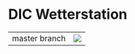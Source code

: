 # DIC Wetterstation 
<table>
  <tr>
    <td>
      master branch
    </td>
    <td>
      <a href="https://travis-ci.org/andi1603/dic_wetterstation"><img src="https://travis-ci.org/Andi1603/DIC_Wetterstation.svg?branch=master"></a>
    </td>
  </tr>
</table>
